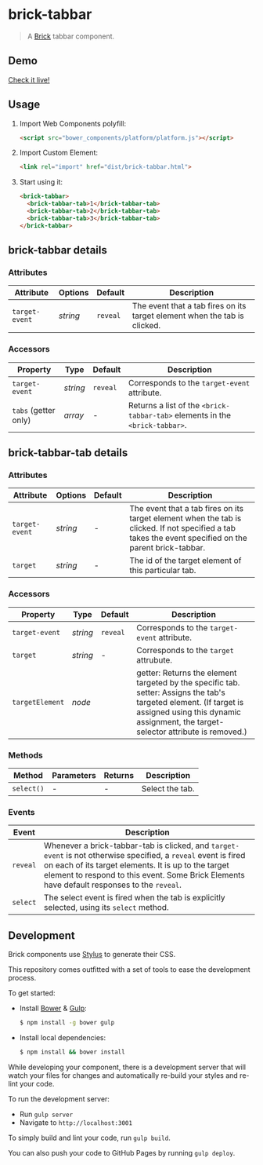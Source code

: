 # brick-tabbar

> A [Brick](https://github.com/mozilla/brick/) tabbar component.

## Demo

[Check it live!](http://mozbrick.github.io/brick-tabbar)

## Usage

1. Import Web Components polyfill:

    ```html
    <script src="bower_components/platform/platform.js"></script>
    ```

2. Import Custom Element:

    ```html
    <link rel="import" href="dist/brick-tabbar.html">
    ```

3. Start using it:

    ```html
    <brick-tabbar>
      <brick-tabbar-tab>1</brick-tabbar-tab>
      <brick-tabbar-tab>2</brick-tabbar-tab>
      <brick-tabbar-tab>3</brick-tabbar-tab>
    </brick-tabbar>
    ```

## brick-tabbar details

### Attributes

Attribute     | Options     | Default      | Description
---           | ---         | ---          | ---
`target-event`| *string*    | `reveal`     | The event that a tab fires on its target element when the tab is clicked.

### Accessors

Property            | Type        | Default      | Description
---                 | ---         | ---          | ---
`target-event`      | *string*    | `reveal`     | Corresponds to the `target-event` attribute.
`tabs` (getter only)| *array*     | -            | Returns a list of the `<brick-tabbar-tab>` elements in the `<brick-tabbar>`.

## brick-tabbar-tab details

### Attributes

Attribute     | Options     | Default      | Description
---           | ---         | ---          | ---
`target-event`| *string*    | -            | The event that a tab fires on its target element when the tab is clicked. If not specified a tab takes the event specified on the parent brick-tabbar.
`target`      | *string*    | -            | The id of the target element of this particular tab.

### Accessors

Property       | Type        | Default      | Description
---            | ---         | ---          | ---
`target-event` | *string*    | `reveal`     | Corresponds to the `target-event` attribute.
`target`       | *string*    | -            | Corresponds to the `target` attrubute.
`targetElement`| *node*      |              | getter: Returns the element targeted by the specific tab. setter: Assigns the tab's targeted element. (If target is assigned using this dynamic assignment, the target-selector attribute is removed.)

### Methods

Method        | Parameters   | Returns     | Description
---           | ---          | ---         | ---
`select()`    | -            | -           | Select the tab.

### Events

Event         | Description
---           | ---
`reveal`      | Whenever a brick-tabbar-tab is clicked, and `target-event` is not otherwise specified, a `reveal` event is fired on each of its target elements. It is up to the target element to respond to this event. Some Brick Elements have default responses to the `reveal`.
`select`      | The select event is fired when the tab is explicitly selected, using its `select` method.

## Development

Brick components use [Stylus](http://learnboost.github.com/stylus/) to generate their CSS.

This repository comes outfitted with a set of tools to ease the development process.

To get started:

* Install [Bower](http://bower.io/) & [Gulp](http://gulpjs.com/):

    ```sh
    $ npm install -g bower gulp
    ```

* Install local dependencies:

    ```sh
    $ npm install && bower install
    ```

While developing your component, there is a development server that will watch your files for changes and automatically re-build your styles and re-lint your code.

To run the development server:

* Run `gulp server`
* Navigate to `http://localhost:3001`

To simply build and lint your code, run `gulp build`.

You can also push your code to GitHub Pages by running `gulp deploy`.
